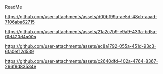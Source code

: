 ReadMe


https://github.com/user-attachments/assets/d00bf99a-ae5d-48cb-aaad-7106aba62715


https://github.com/user-attachments/assets/21a2c7b9-e9a9-433a-bd5a-f6d423d4a00a


https://github.com/user-attachments/assets/ec8a1792-055a-451d-93c3-6fa0ef12d539


https://github.com/user-attachments/assets/c2640dfd-402a-4764-8367-266f9d83534e

